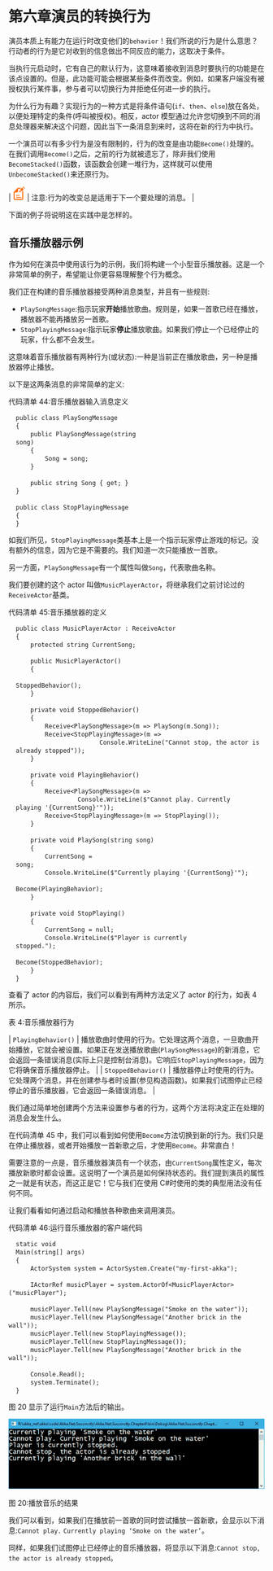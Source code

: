 # 第六章演员的转换行为

演员本质上有能力在运行时改变他们的`behavior`！我们所说的行为是什么意思？行动者的行为是它对收到的信息做出不同反应的能力，这取决于条件。

当执行元启动时，它有自己的默认行为，这意味着接收到消息时要执行的功能是在该点设置的。但是，此功能可能会根据某些条件而改变。例如，如果客户端没有被授权执行某件事，参与者可以切换行为并拒绝任何进一步的执行。

为什么行为有趣？实现行为的一种方式是将条件语句(`if`、`then`、`else`)放在各处，以便处理特定的条件(呼叫被授权)。相反，actor 模型通过允许您切换到不同的消息处理器来解决这个问题，因此当下一条消息到来时，这将在新的行为中执行。

一个演员可以有多少行为是没有限制的，行为的改变是由功能`Become()`处理的。在我们调用`Become()`之后，之前的行为就被遗忘了，除非我们使用`BecomeStacked()`函数，该函数会创建一堆行为，这样就可以使用`UnbecomeStacked()`来还原行为。

| ![](img/note.png) | 注意:行为的改变总是适用于下一个要处理的消息。 |

下面的例子将说明这在实践中是怎样的。

## 音乐播放器示例

作为如何在演员中使用该行为的示例，我们将构建一个小型音乐播放器。这是一个非常简单的例子，希望能让你更容易理解整个行为概念。

我们正在构建的音乐播放器接受两种消息类型，并且有一些规则:

*   `PlaySongMessage`:指示玩家**开始**播放歌曲。规则是，如果一首歌已经在播放，播放器不能再播放另一首歌。
*   `StopPlayingMessage`:指示玩家**停止**播放歌曲。如果我们停止一个已经停止的玩家，什么都不会发生。

这意味着音乐播放器有两种行为(或状态):一种是当前正在播放歌曲，另一种是播放器停止播放。

以下是这两条消息的非常简单的定义:

代码清单 44:音乐播放器输入消息定义

```
  public class PlaySongMessage
  {
      public PlaySongMessage(string
  song)
      {
          Song = song;
      }

      public string Song { get; }
  }

  public class StopPlayingMessage
  {
  }

```

如我们所见，`StopPlayingMessage`类基本上是一个指示玩家停止游戏的标记。没有额外的信息，因为它是不需要的。我们知道一次只能播放一首歌。

另一方面，`PlaySongMessage`有一个属性叫做`Song`，代表歌曲名称。

我们要创建的这个 actor 叫做`MusicPlayerActor`，将继承我们之前讨论过的`ReceiveActor`基类。

代码清单 45:音乐播放器的定义

```
  public class MusicPlayerActor : ReceiveActor
  {
      protected string CurrentSong;

      public MusicPlayerActor()
      {

  StoppedBehavior();
      }

      private void StoppedBehavior()
      {
          Receive<PlaySongMessage>(m => PlaySong(m.Song));
          Receive<StopPlayingMessage>(m => 
                         Console.WriteLine("Cannot stop, the actor is
  already stopped"));
      }

      private void PlayingBehavior()
      {
          Receive<PlaySongMessage>(m => 
                   Console.WriteLine($"Cannot play. Currently
  playing '{CurrentSong}'"));
          Receive<StopPlayingMessage>(m => StopPlaying());
      }

      private void PlaySong(string song)
      {
          CurrentSong =
  song;
          Console.WriteLine($"Currently playing '{CurrentSong}'");

  Become(PlayingBehavior);
      }

      private void StopPlaying()
      {
          CurrentSong = null;
          Console.WriteLine($"Player is currently
  stopped.");

  Become(StoppedBehavior);
      }
  }

```

查看了 actor 的内容后，我们可以看到有两种方法定义了 actor 的行为，如表 4 所示。

表 4:音乐播放器行为

| `PlayingBehavior()` | 播放歌曲时使用的行为。它处理这两个消息，一旦歌曲开始播放，它就会被设置。如果正在发送播放歌曲(`PlaySongMessage`)的新消息，它会返回一条错误消息(实际上只是控制台消息)。它响应`StopPlayingMessage`，因为它将确保音乐播放器停止。 |
| `StoppedBehavior()` | 播放器停止时使用的行为。它处理两个消息，并在创建参与者时设置(参见构造函数)。如果我们试图停止已经停止的音乐播放器，它会返回一条错误消息。 |

我们通过简单地创建两个方法来设置参与者的行为，这两个方法将决定正在处理的消息会发生什么。

在代码清单 45 中，我们可以看到如何使用`Become`方法切换到新的行为。我们只是在停止播放器，或者开始播放一首新歌之后，才使用`Become`。非常直白！

需要注意的一点是，音乐播放器演员有一个状态，由`CurrentSong`属性定义，每次播放新歌时都会设置。这说明了一个演员是如何保持状态的。我们提到演员的属性之一就是有状态，而这正是它！它与我们在使用 C#时使用的类的典型用法没有任何不同。

让我们看看如何通过启动和播放各种歌曲来调用演员。

代码清单 46:运行音乐播放器的客户端代码

```
  static void
  Main(string[] args)
  {
      ActorSystem system = ActorSystem.Create("my-first-akka");

      IActorRef musicPlayer = system.ActorOf<MusicPlayerActor>("musicPlayer");

      musicPlayer.Tell(new PlaySongMessage("Smoke on the water"));
      musicPlayer.Tell(new PlaySongMessage("Another brick in the wall"));
      musicPlayer.Tell(new StopPlayingMessage());
      musicPlayer.Tell(new StopPlayingMessage());
      musicPlayer.Tell(new PlaySongMessage("Another brick in the wall"));

      Console.Read();
      system.Terminate();
  }

```

图 20 显示了运行`Main`方法后的输出。

![](img/image024.png)

图 20:播放音乐的结果

我们可以看到，如果我们在播放前一首歌的同时尝试播放一首新歌，会显示以下消息:`Cannot play.` `Currently playing ‘Smoke on the water’`。

同样，如果我们试图停止已经停止的音乐播放器，将显示以下消息:`Cannot stop, the actor is already stopped`。